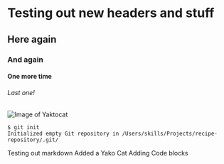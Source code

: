 # Testing out new headers and stuff
## Here again
### And again
#### One more time
###### Last one!

![Image of Yaktocat](https://octodex.github.com/images/yaktocat.png)


```
$ git init
Initialized empty Git repository in /Users/skills/Projects/recipe-repository/.git/
```

























Testing out markdown
Added a Yako Cat
Adding Code blocks
